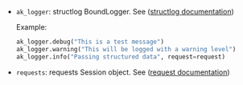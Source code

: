 -   `ak_logger`: structlog BoundLogger. See ([structlog documentation](https://www.structlog.org/en/stable/api.html#structlog.BoundLogger))

    Example:

    ```python
    ak_logger.debug("This is a test message")
    ak_logger.warning("This will be logged with a warning level")
    ak_logger.info("Passing structured data", request=request)
    ```

-   `requests`: requests Session object. See ([request documentation](https://requests.readthedocs.io/en/master/user/advanced/))
